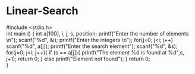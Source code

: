 # Linear-Search

#include <stdio.h> 	
int main () {
	int a[100], i, j, s, position; 
	printf("Enter the number of elements \n"); 
	scanf("%d", &i); 
	printf("Enter the integers \n"); 
	for(j=0; j<i; j++) 
		scanf("%d", a[j]); 
	printf("Enter the search element"); 
	scanf("%d", &s); 
	for(j=0; j<i; j++){
		if (s == a[j]){
			printf("The element %d is found at %d",s, j+1); 
			return 0; 
		}
		else
		printf("Element not found"); 
	}
return 0; 	
}
